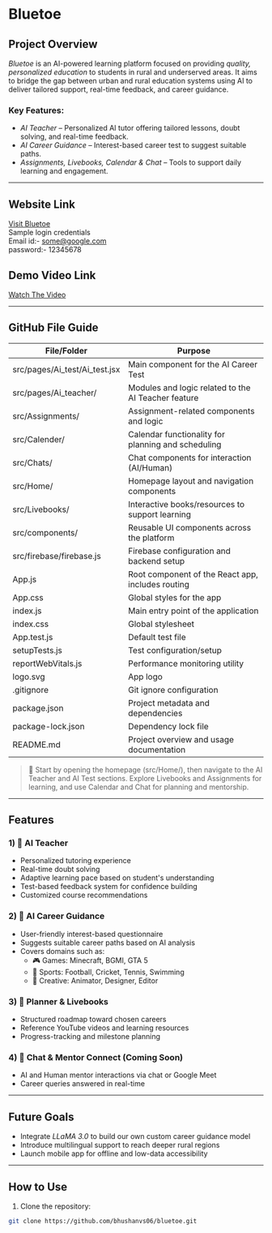 # Bluetoe

## Project Overview

*Bluetoe* is an AI-powered learning platform focused on providing *quality, personalized education* to students in rural and underserved areas. It aims to bridge the gap between urban and rural education systems using AI to deliver tailored support, real-time feedback, and career guidance.

### Key Features:

- *AI Teacher* – Personalized AI tutor offering tailored lessons, doubt solving, and real-time feedback.
- *AI Career Guidance* – Interest-based career test to suggest suitable paths.
- *Assignments, Livebooks, Calendar & Chat* – Tools to support daily learning and engagement.

---

## Website Link  
[Visit Bluetoe](https://bluetoe-swarajya-coders.vercel.app/)<br>
Sample login credentials<br>
Email id:- some@google.com<br>
password:- 12345678<br>

## Demo Video Link  
[Watch The Video](https://youtu.be/_PLrT0R7pQw)

---

## GitHub File Guide

| File/Folder                           | Purpose                                                                 |
|--------------------------------------|-------------------------------------------------------------------------|
| src/pages/Ai_test/Ai_test.jsx      | Main component for the AI Career Test                                   |
| src/pages/Ai_teacher/              | Modules and logic related to the AI Teacher feature                     |
| src/Assignments/                   | Assignment-related components and logic                                 |
| src/Calender/                      | Calendar functionality for planning and scheduling                      |
| src/Chats/                         | Chat components for interaction (AI/Human)                              |
| src/Home/                          | Homepage layout and navigation components                               |
| src/Livebooks/                     | Interactive books/resources to support learning                         |
| src/components/                    | Reusable UI components across the platform                              |
| src/firebase/firebase.js           | Firebase configuration and backend setup                                |
| App.js                             | Root component of the React app, includes routing                       |
| App.css                            | Global styles for the app                                               |
| index.js                           | Main entry point of the application                                     |
| index.css                          | Global stylesheet                                                       |
| App.test.js                        | Default test file                                                       |
| setupTests.js                      | Test configuration/setup                                                |
| reportWebVitals.js                 | Performance monitoring utility                                          |
| logo.svg                           | App logo                                                                |
| .gitignore                         | Git ignore configuration                                                |
| package.json                       | Project metadata and dependencies                                       |
| package-lock.json                  | Dependency lock file                                                    |
| README.md                          | Project overview and usage documentation                                |

> 🧭 Start by opening the homepage (src/Home/), then navigate to the AI Teacher and AI Test sections. Explore Livebooks and Assignments for learning, and use Calendar and Chat for planning and mentorship.

---

## Features

### 1) 🧠 AI Teacher  
- Personalized tutoring experience  
- Real-time doubt solving  
- Adaptive learning pace based on student's understanding  
- Test-based feedback system for confidence building  
- Customized course recommendations  

### 2) 🧭 AI Career Guidance  
- User-friendly interest-based questionnaire  
- Suggests suitable career paths based on AI analysis  
- Covers domains such as:  
  - 🎮 Games: Minecraft, BGMI, GTA 5  
  - 🏀 Sports: Football, Cricket, Tennis, Swimming  
  - 🎨 Creative: Animator, Designer, Editor  

### 3) 📅 Planner & Livebooks  
- Structured roadmap toward chosen careers  
- Reference YouTube videos and learning resources  
- Progress-tracking and milestone planning  

### 4) 💬 Chat & Mentor Connect (Coming Soon)  
- AI and Human mentor interactions via chat or Google Meet  
- Career queries answered in real-time  

---

## Future Goals

- Integrate *LLaMA 3.0* to build our own custom career guidance model  
- Introduce multilingual support to reach deeper rural regions  
- Launch mobile app for offline and low-data accessibility  

---

## How to Use

1. Clone the repository:
```bash
git clone https://github.com/bhushanvs06/bluetoe.git
